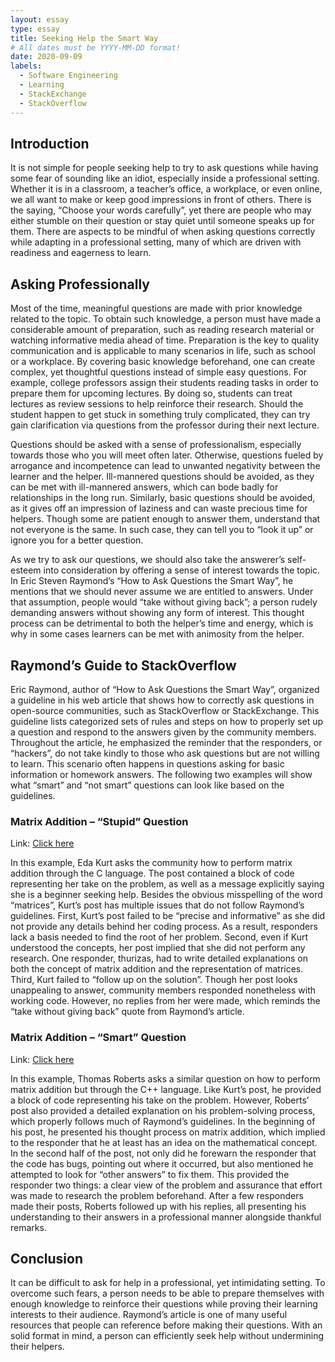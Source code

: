 ```yaml
---
layout: essay
type: essay
title: Seeking Help the Smart Way
# All dates must be YYYY-MM-DD format!
date: 2020-09-09
labels:
  - Software Engineering
  - Learning
  - StackExchange
  - StackOverflow
---
```


## Introduction
	
It is not simple for people seeking help to try to ask questions while having some fear of sounding like an idiot, especially inside a professional setting. 
Whether it is in a classroom, a teacher’s office, a workplace, or even online, we all want to make or keep good impressions in front of others. 
There is the saying, “Choose your words carefully”, yet there are people who may either stumble on their question or stay quiet until someone speaks up for them. 
There are aspects to be mindful of when asking questions correctly while adapting in a professional setting, many of which are driven with readiness and eagerness to learn. 

## Asking Professionally 

Most of the time, meaningful questions are made with prior knowledge related to the topic. 
To obtain such knowledge, a person must have made a considerable amount of preparation, such as reading research material or watching informative media ahead of time. Preparation is the key to quality communication and is applicable to many scenarios in life, such as school or a workplace. By covering basic knowledge beforehand, one can create complex, yet thoughtful questions instead of simple easy questions. For example, college professors assign their students reading tasks in order to prepare them for upcoming lectures. By doing so, students can treat lectures as review sessions to help reinforce their research. Should the student happen to get stuck in something truly complicated, they can try gain clarification via questions from the professor during their next lecture. 

Questions should be asked with a sense of professionalism, especially towards those who you will meet often later. Otherwise, questions fueled by arrogance and incompetence can lead to unwanted negativity between the learner and the helper. Ill-mannered questions should be avoided, as they can be met with ill-mannered answers, which can bode badly for relationships in the long run. Similarly, basic questions should be avoided, as it gives off an impression of laziness and can waste precious time for helpers. Though some are patient enough to answer them, understand that not everyone is the same. In such case, they can tell you to “look it up” or ignore you for a better question. 

As we try to ask our questions, we should also take the answerer’s self-esteem into consideration by offering a sense of interest towards the topic. In Eric Steven Raymond’s “How to Ask Questions the Smart Way”, he mentions that we should never assume we are entitled to answers. Under that assumption, people would “take without giving back”; a person rudely demanding answers without showing any form of interest. This thought process can be detrimental to both the helper’s time and energy, which is why in some cases learners can be met with animosity from the helper.

## Raymond’s Guide to StackOverflow

Eric Raymond, author of “How to Ask Questions the Smart Way”, organized a guideline in his web article that shows how to correctly ask questions in open-source communities, such as StackOverflow or StackExchange. This guideline lists categorized sets of rules and steps on how to properly set up a question and respond to the answers given by the community members. Throughout the article, he emphasized the reminder that the responders, or “hackers”, do not take kindly to those who ask questions but are not willing to learn. This scenario often happens in questions asking for basic information or homework answers. The following two examples will show what “smart” and “not smart” questions can look like based on the guidelines.
	
### Matrix Addition – “Stupid” Question

Link: [Click here](https://stackoverflow.com/questions/27828922/c-i-couldnt-understand-how-i-can-add-two-matrises)

In this example, Eda Kurt asks the community how to perform matrix addition through the C language. The post contained a block of code representing her take on the problem, as well as a message explicitly saying she is a beginner seeking help. Besides the obvious misspelling of the word “matrices”, Kurt’s post has multiple issues that do not follow Raymond’s guidelines. First, Kurt’s post failed to be “precise and informative” as she did not provide any details behind her coding process. As a result, responders lack a basis needed to find the root of her problem. Second, even if Kurt understood the concepts, her post implied that she did not perform any research. One responder, thurizas, had to write detailed explanations on both the concept of matrix addition and the representation of matrices. Third, Kurt failed to “follow up on the solution”. Though her post looks unappealing to answer, community members responded nonetheless with working code. However, no replies from her were made, which reminds the “take without giving back” quote from Raymond’s article.
	
### Matrix Addition – “Smart” Question

Link: [Click here](https://stackoverflow.com/questions/29449378/adding-together-matrices-in-c)

In this example, Thomas Roberts asks a similar question on how to perform matrix addition but through the C++ language. Like Kurt’s post, he provided a block of code representing his take on the problem. However, Roberts’ post also provided a detailed explanation on his problem-solving process, which properly follows much of Raymond’s guidelines. In the beginning of his post, he presented his thought process on matrix addition, which implied to the responder that he at least has an idea on the mathematical concept. In the second half of the post, not only did he forewarn the responder that the code has bugs, pointing out where it occurred, but also mentioned he attempted to look for “other answers” to fix them. This provided the responder two things: a clear view of the problem and assurance that effort was made to research the problem beforehand. After a few responders made their posts, Roberts followed up with his replies, all presenting his understanding to their answers in a professional manner alongside thankful remarks.
	
## Conclusion

It can be difficult to ask for help in a professional, yet intimidating setting. To overcome such fears, a person needs to be able to prepare themselves with enough knowledge to reinforce their questions while proving their learning interests to their audience. Raymond’s article is one of many useful resources that people can reference before making their questions. With an solid format in mind, a person can efficiently seek help without undermining their helpers.
